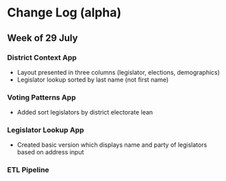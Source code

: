 # Change Log (alpha)

## Week of 29 July
### District Context App
* Layout presented in three columns (legislator, elections, demographics)
* Legislator lookup sorted by last name (not first name)

### Voting Patterns App
* Added sort legislators by district electorate lean

### Legislator Lookup App
* Created basic version which displays name and party of legislators based on address input

### ETL Pipeline